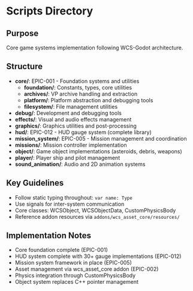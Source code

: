 # Scripts Directory

## Purpose
Core game systems implementation following WCS-Godot architecture.

## Structure
- **core/**: EPIC-001 - Foundation systems and utilities
  - **foundation/**: Constants, types, core utilities  
  - **archives/**: VP archive handling and extraction
  - **platform/**: Platform abstraction and debugging tools
  - **filesystem/**: File management utilities
- **debug/**: Development and debugging tools
- **effects/**: Visual and audio effects management
- **graphics/**: Graphics utilities and post-processing
- **hud/**: EPIC-012 - HUD gauge system (complete library)
- **mission_system/**: EPIC-005 - Mission management and coordination
- **missions/**: Mission controller implementation
- **object/**: Game object implementations (asteroids, debris, weapons)
- **player/**: Player ship and pilot management
- **sound_animation/**: Audio and 2D animation systems

## Key Guidelines
- Follow static typing throughout: `var name: Type`
- Use signals for inter-system communication
- Core classes: WCSObject, WCSObjectData, CustomPhysicsBody
- Reference addon resources via `addons/wcs_asset_core/resources/`

## Implementation Notes
- Core foundation complete (EPIC-001)
- HUD system complete with 30+ gauge implementations (EPIC-012) 
- Mission system framework in place (EPIC-005)
- Asset management via wcs_asset_core addon (EPIC-002)
- Physics integration through CustomPhysicsBody
- Object system replaces C++ pointer management
